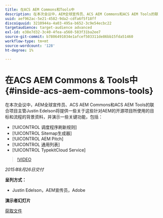 ```yaml
---
title: 在ACS AEM Commons和Tools中
description: 在本次会议中，AEM全球宣传员、ACS AEM Commons和ACS AEM Tools的联合项目主管Justin Edelson将提供一些背景资料，介绍这些针对AEM的开源项目所使用的目标和流程，并演示一些关键功能。
uuid: aef962ac-5e21-4582-9da2-cdfa6f5f18ff
discoiquuid: 3210944a-4a03-495a-b652-3c9e54ecbc22
targetaudience: target-audience advanced
exl-id: e38e7d32-3c40-4fea-a560-583f31ba2ee7
source-git-commit: b7806491034e1afcef503311de86bb15fda51460
workflow-type: tm+mt
source-wordcount: '128'
ht-degree: 1%

---
```


# 在ACS AEM Commons &amp; Tools中{#inside-acs-aem-commons-tools}

在本次会议中，AEM全球宣传员、ACS AEM Commons和ACS AEM Tools的联合项目主管Justin Edelson将提供一些关于这些针对AEM的开源项目所使用的目标和流程的背景资料，并演示一些关键功能，包括：

* [!UICONTROL 调度程序刷新规则]
* [!UICONTROL Sitemap生成器]
* [!UICONTROL AEM Pitch]
* [!UICONTROL 通用列表]
* [!UICONTROL TypekitCloud Service]

>[!VIDEO](https://video.tv.adobe.com/v/19374/?quality=9)

*2015年8月26日交付*

**呈列方式：**

* Justin Edelson，AEM宣传员，Adobe

**演示者幻灯片**

[获取文件](assets/08262015-commons-and-tools.pptx)
<!--
[Get back to the Overview](https://helpx.adobe.com/experience-manager/kt/eseminars/gems/aem-index.html)
-->
